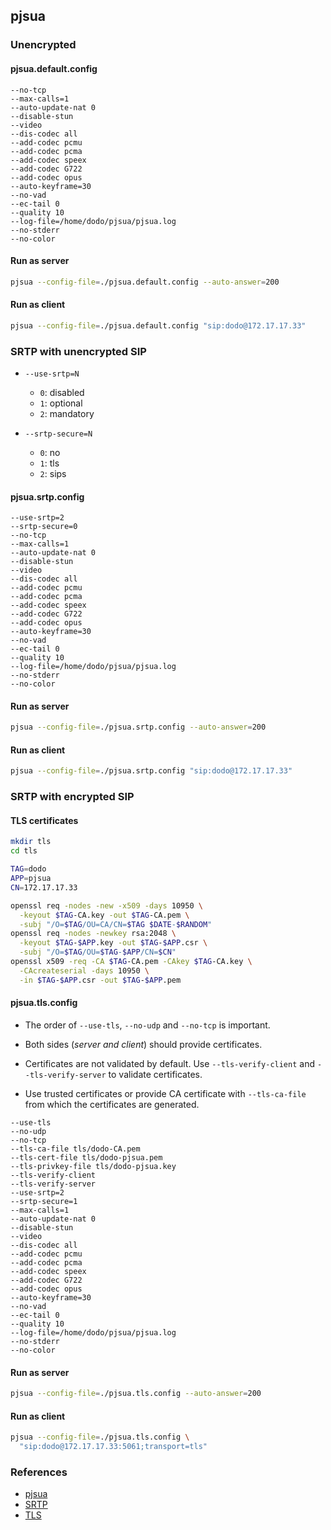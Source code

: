 ## pjsua

### Unencrypted

#### pjsua.default.config

```config
--no-tcp
--max-calls=1
--auto-update-nat 0
--disable-stun
--video
--dis-codec all
--add-codec pcmu
--add-codec pcma
--add-codec speex
--add-codec G722
--add-codec opus
--auto-keyframe=30
--no-vad
--ec-tail 0
--quality 10
--log-file=/home/dodo/pjsua/pjsua.log
--no-stderr
--no-color
```

#### Run as server

```bash
pjsua --config-file=./pjsua.default.config --auto-answer=200
```

#### Run as client

```bash
pjsua --config-file=./pjsua.default.config "sip:dodo@172.17.17.33"
```

### SRTP with unencrypted SIP

- `--use-srtp=N`
  - `0`: disabled
  - `1`: optional
  - `2`: mandatory

- `--srtp-secure=N`
  - `0`: no
  - `1`: tls
  - `2`: sips

#### pjsua.srtp.config

```config
--use-srtp=2
--srtp-secure=0
--no-tcp
--max-calls=1
--auto-update-nat 0
--disable-stun
--video
--dis-codec all
--add-codec pcmu
--add-codec pcma
--add-codec speex
--add-codec G722
--add-codec opus
--auto-keyframe=30
--no-vad
--ec-tail 0
--quality 10
--log-file=/home/dodo/pjsua/pjsua.log
--no-stderr
--no-color
```

#### Run as server

```bash
pjsua --config-file=./pjsua.srtp.config --auto-answer=200
```

#### Run as client

```bash
pjsua --config-file=./pjsua.srtp.config "sip:dodo@172.17.17.33"
```

### SRTP with encrypted SIP

#### TLS certificates

```bash
mkdir tls
cd tls

TAG=dodo
APP=pjsua
CN=172.17.17.33

openssl req -nodes -new -x509 -days 10950 \
  -keyout $TAG-CA.key -out $TAG-CA.pem \
  -subj "/O=$TAG/OU=CA/CN=$TAG $DATE-$RANDOM"
openssl req -nodes -newkey rsa:2048 \
  -keyout $TAG-$APP.key -out $TAG-$APP.csr \
  -subj "/O=$TAG/OU=$TAG-$APP/CN=$CN"
openssl x509 -req -CA $TAG-CA.pem -CAkey $TAG-CA.key \
  -CAcreateserial -days 10950 \
  -in $TAG-$APP.csr -out $TAG-$APP.pem
```

#### pjsua.tls.config

- The order of `--use-tls`, `--no-udp` and `--no-tcp` is important.

- Both sides (_server and client_) should provide certificates.

- Certificates are not validated by default. Use `--tls-verify-client` and
  `--tls-verify-server` to validate certificates.

- Use trusted certificates or provide CA certificate with `--tls-ca-file` from
  which the certificates are generated.

```config
--use-tls
--no-udp
--no-tcp
--tls-ca-file tls/dodo-CA.pem
--tls-cert-file tls/dodo-pjsua.pem
--tls-privkey-file tls/dodo-pjsua.key
--tls-verify-client
--tls-verify-server
--use-srtp=2
--srtp-secure=1
--max-calls=1
--auto-update-nat 0
--disable-stun
--video
--dis-codec all
--add-codec pcmu
--add-codec pcma
--add-codec speex
--add-codec G722
--add-codec opus
--auto-keyframe=30
--no-vad
--ec-tail 0
--quality 10
--log-file=/home/dodo/pjsua/pjsua.log
--no-stderr
--no-color
```

#### Run as server

```bash
pjsua --config-file=./pjsua.tls.config --auto-answer=200
```

#### Run as client

```bash
pjsua --config-file=./pjsua.tls.config \
  "sip:dodo@172.17.17.33:5061;transport=tls"
```

### References

- [pjsua](https://www.pjsip.org/pjsua.htm)
- [SRTP](https://docs.pjsip.org/en/latest/specific-guides/security/srtp.html)
- [TLS](https://docs.pjsip.org/en/latest/specific-guides/security/ssl.html)
